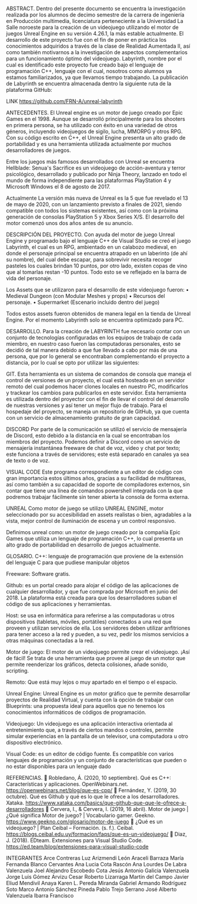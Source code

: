 ABSTRACT.
Dentro del presente documento se encuentra la investigación realizada por los alumnos de decimo semestre de la carrera de ingeniería en Producción multimedia, licenciatura perteneciente a la Universidad La Salle noroeste para la creación de un videojuego utilizando el motor de juegos Unreal Engine en su versión 4.26.1, la más estable actualmente. El desarrollo de este proyecto fue con el fin de poner en práctica los conocimientos adquiridos a través de la clase de Realidad Aumentada II, así como también motivarnos a la investigación de aspectos complementarios para un funcionamiento óptimo del videojuego. Labyrinth, nombre por el cual es identificado este proyecto fue creado bajo el lenguaje de programación C++, lenguaje con el cual, nosotros como alumnos ya estamos familiarizados, ya que llevamos tiempo trabajando. La publicación de Labyrinth se encuentra almacenada dentro la siguiente ruta de la plataforma GitHub:

LINK
https://github.com/FRN-A/unreal-labyrinth 

ANTECEDENTES.
El Unreal engine es un motor de juego creado por Epic Games en el 1998. Aunque se desarrolló principalmente para los shooters en primera persona, se ha utilizado con éxito en una variedad de otros géneros, incluyendo videojuegos de sigilo, lucha, MMORPG y otros RPG. Con su código escrito en C++, el Unreal Engine presenta un alto grado de portabilidad y es una herramienta utilizada actualmente por muchos desarrolladores de juegos.

Entre los juegos más famosos desarrollados con Unreal se encuentra Hellblade: Senua's Sacrifice es un videojuego de acción-aventura y terror psicológico, desarrollado y publicado por Ninja Theory, lanzado en todo el mundo de forma independiente para las plataformas PlayStation 4 y Microsoft Windows el 8 de agosto de 2017. 

Actualmente La versión más nueva de Unreal es la 5 que fue revelado el 13 de mayo de 2020, con un lanzamiento previsto a finales de 2021, siendo compatible con todos los sistemas existentes, así como con la próxima generación de consolas PlayStation 5 y Xbox Series X/S. El desarrollo del motor comenzó unos dos años antes de su anuncio.

DESCRIPCIÓN DEL PROYECTO.
Con ayuda del motor de juego Unreal Engine y programado bajo el lenguaje C++ de Visual Studio se creó el juego Labyrinth, el cual es un RPG, ambientado en un calabozo medieval, en donde el personaje principal se encuentra atrapado en un laberinto (de ahí su nombre), del cual debe escapar, para sobrevivir necesita recoger pasteles los cuales brindan 10 puntos, por otro lado, existen copas de vino que al tomarlas restan -10 puntos. Todo esto se ve reflejado en la barra de vida del personaje.

Los Assets que se utilizaron para el desarrollo de este videojuego fueron:
•	Medieval Dungeon (con Modular Meshes y props)
•	Recursos del personaje.
•	Supermarket (Escenario incluido dentro del juego)

Todos estos assets fueron obtenidos de manera legal en la tienda de Unreal Engine. Por el momento Labyrinth solo se encuentra optimizado para PC.

DESARROLLO.
Para la creación de LABYRINTH fue necesario contar con un conjunto de tecnologías configuradas en los equipos de trabajo de cada miembro, en nuestro caso fueron las computadoras personales, esto se decidió de tal manera debido a que fue llevado a cabo por más de una persona, que por lo general se encontraban complementando el proyecto a distancia, por lo cual se opto por utilizar las siguientes:

GIT.
Esta herramienta es un sistema de comandos de consola que maneja el control de versiones de un proyecto, el cual está hosteado en un servidor remoto del cual podemos hacer clones locales en nuestro PC, modificarlos y trackear los cambios para publicarlos en este servidor. Esta herramienta es utilizada dentro del proyector con el fin de llevar el control del desarrollo de nuestras versiones y así tener un mejor flujo de trabajo. Para el hospedaje del proyecto, se maneja un repositorio de GitHub, ya que cuenta con un servicio de almacenamiento gratuito de gran capacidad. 


DISCORD
Por parte de la comunicación se utilizó el servicio de mensajería de Discord, esto debido a la distancia en la cual se encontraban los miembros del proyecto. Podemos definir a Discord como  un servicio de mensajería instantánea freeware de chat de voz, video y chat por texto; este funciona a través de servidores; este está separado en canales ya sea de texto o de voz.

VISUAL CODE
Este programa correspondiente a un editor de código con gran importancia estos últimos años, gracias a su facilidad de multitareas, así como también a su capacidad de soporte de compiladores externos, sin contar que tiene una línea de comandos powershell integrada con la que podremos trabajar fácilmente sin tener abierta la consola de forma externa.

UNREAL 
Como motor de juego se utilizo UNREAL ENGINE, motor seleccionado por su accesibilidad en assets realistas o bien, agradables a la vista, mejor control de iluminación de escena y un control responsivo.

Definimos unreal como: un motor de juego creado por la compañía Epic Games que utiliza un lenguaje de programación C++, lo cual presenta un alto grado de portabilidad en desarrollo de juegos actualmente.

GLOSARIO.
C++:  lenguaje de programación que proviene de la extensión del lenguaje C para que pudiese manipular objetos

Freeware: Software gratis.

Github:  es un portal creado para alojar el código de las aplicaciones de cualquier desarrollador, y que fue comprada por Microsoft en junio del 2018. La plataforma está creada para que los desarrolladores suban el código de sus aplicaciones y herramientas.

Host: se usa en informática para referirse a las computadoras u otros dispositivos (tabletas, móviles, portátiles) conectados a una red que proveen y utilizan servicios de ella. Los servidores deben utilizar anfitriones para tener acceso a la red y pueden, a su vez, pedir los mismos servicios a otras máquinas conectadas a la red. 

Motor de juego: El motor de un videojuego permite crear el videojuego. ¡Así de fácil! Se trata de una herramienta que provee al juego de un motor que permite reenderizar los gráficos, detecta colisiones, añade sonido, scripting.

Remoto: Que está muy lejos o muy apartado en el tiempo o el espacio.

Unreal Engine:  Unreal Engine es un motor gráfico que te permite desarrollar proyectos de Realidad Virtual, y cuenta con la opción de trabajar con Blueprints: una propuesta ideal para aquellos que no tenemos los conocimientos informáticos de códigos de programación.

Videojuego:  Un videojuego es una aplicación interactiva orientada al entretenimiento que, a través de ciertos mandos o controles, permite simular experiencias en la pantalla de un televisor, una computadora u otro dispositivo electrónico.

Visual Code: es un editor de código fuente. Es compatible con varios lenguajes de programación y un conjunto de características que pueden o no estar disponibles para un lenguaje dado



REFERENCIAS.
	Robledano, Á. (2020, 10 septiembre). Qué es C++: Características y aplicaciones. OpenWebinars.net. https://openwebinars.net/blog/que-es-cpp/
	Fernández, Y. (2019, 30 octubre). Qué es Github y qué es lo que le ofrece a los desarrolladores. Xataka. https://www.xataka.com/basics/que-github-que-que-le-ofrece-a-desarrolladores
	Cervera, I., & Cervera, I. (2019, 16 abril). Motor de juego | ¿Qué significa Motor de juego? | Vocabulario gamer. Geekno. https://www.geekno.com/glosario/motor-de-juego
	¿Qué es un videojuego? | Plan Ceibal – Formación. (s. f.). Ceibal. https://blogs.ceibal.edu.uy/formacion/faqs/que-es-un-videojuego/
	Diaz, J. (2018). EDteam. Extensiones para Visual Studio Code. https://ed.team/blog/extensiones-para-visual-studio-code


INTEGRANTES
Arce Contreras Luz
Arizmendi León Araceli
Barraza María Fernanda
Blanco Cervantes Ana Lucia
Cota Rascón Ana Lourdes
De Labra Valenzuela Joel Alejandro
Escobedo Cota Jesús Antonio
Galicia Valenzuela Jorge Luis
Gómez Arvizu Cesar Roberto
Lizarraga Martin del Campo Javier Eliud
Mendivil Anaya Karen L.
Pereda Miranda Gabriel Armando
Rodríguez Soto Marco Antonio
Sánchez Pineda Pablo
Trejo Serrano José Alberto
Valenzuela Ibarra Francisco
